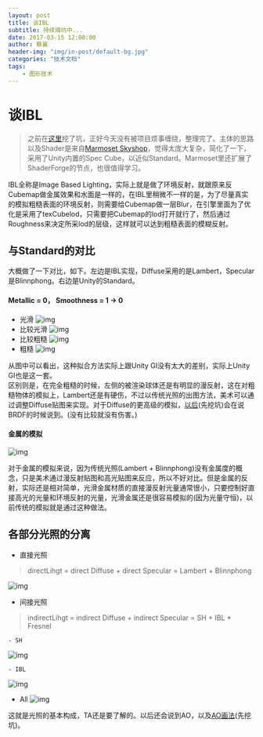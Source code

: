 ```yaml
---
layout: post
title: 谈IBL
subtitle: 持续填坑中...
date: 2017-03-15 12:00:00
author: 蔡襄
header-img: "img/in-post/default-bg.jpg"
categories: "技术文档"
tags:
    - 图形技术
---
```



# 谈IBL

> 之前在[这里](/2017/03/08/talk-standard/)挖了坑，正好今天没有被项目烦事缠绕，整理完了。主体的思路以及Shader是来自[Marmoset Skyshop](https://www.marmoset.co/skyshop/)，觉得太庞大复杂，简化了一下，采用了Unity内置的Spec Cube，以近似Standard。Marmoset里还扩展了ShaderForge的节点，也很值得学习。

IBL全称是Image Based Lighting，实际上就是做了环境反射，就跟原来反Cubemap做金属效果和水面是一样的，在IBL里稍微不一样的是，为了尽量真实的模拟粗糙表面的环境反射，则需要给Cubemap做一层Blur，在引擎里面为了优化是采用了texCubelod，只需要把Cubemap的lod打开就行了，然后通过Roughness来决定所采lod的层级，这样就可以达到粗糙表面的模糊反射。

## 与Standard的对比
大概做了一下对比，如下。左边是IBL实现，Diffuse采用的是Lambert，Specular是Blinnphong。右边是Unity的Standard。

#### Metallic = 0， Smoothness = 1 -> 0
- 光滑
![img](/img/in-post/talk-ibl/ibl-1.jpg)
- 比较光滑
![img](/img/in-post/talk-ibl/ibl-2.jpg)
- 比较粗糙
![img](/img/in-post/talk-ibl/ibl-3.jpg)
- 粗糙
![img](/img/in-post/talk-ibl/ibl-4.jpg)

从图中可以看出，这种拟合方法实际上跟Unity GI没有太大的差别，实际上Unity GI也是这一套。  
区别则是，在完全粗糙的时候，左侧的被渲染球体还是有明显的漫反射，这在对粗糙物体的模拟上，Lambert还是有硬伤，不过以传统光照的出图方法，美术可以通过调整Diffuse贴图来实现。对于Diffuse的更高级的模拟，[以后](https://ixulin.github.io/2017/xx/xx/talk-brdf/)(先挖坑)会在说BRDF的时候说到。(没有比较就没有伤害。)

#### 金属的模拟
![img](/img/in-post/talk-ibl/ibl-metal-simulate.jpg)

对于金属的模拟来说，因为传统光照(Lambert + Blinnphong)没有金属度的概念，只是美术通过漫反射贴图和高光贴图来反应，所以不好对比。但是金属的反射，实际还是相对简单，光滑金属材质的直接漫反射光量通常很小，只要控制好直接高光的光量和环境反射的光量，光滑金属还是很容易模拟的(因为光量守恒)，以前传统的模拟就是通过这种做法。

## 各部分光照的分离
- 直接光照  
> directLihgt = direct Diffuse + direct Specular = Lambert + Blinnphong

![img](/img/in-post/talk-ibl/ibl-lambert-blinnphone.jpg)

- 间接光照  
> indirectLihgt = indirect Diffuse + indirect Specular = SH + IBL \* Fresnel

    - SH
![img](/img/in-post/talk-ibl/ibl-sh.jpg)

    - IBL
![img](/img/in-post/talk-ibl/ibl-indirect-spec.jpg)

- All
![img](/img/in-post/talk-ibl/ibl-all.jpg)

这就是光照的基本构成，TA还是要了解的。以后还会说到AO，以及[AO画法](/2017/xx/xx/talk-ao)(先挖坑)。
